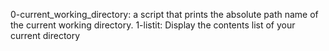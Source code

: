 0-current_working_directory: a script that prints the absolute path name of the current working directory.
1-listit: Display the contents list of your current directory
